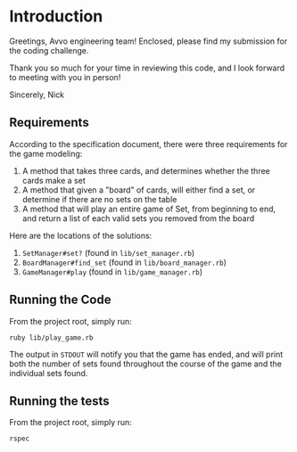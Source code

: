 # Introduction

Greetings, Avvo engineering team! Enclosed, please find my submission for the coding challenge.

Thank you so much for your time in reviewing this code, and I look forward to meeting with you in person!

Sincerely,
Nick

## Requirements

According to the specification document, there were three requirements for the game modeling:

1. A method that takes three cards, and determines whether the three cards make a set
2. A method that given a "board" of cards, will either find a set, or determine if there are no sets on the table
3. A method that will play an entire game of Set, from beginning to end, and return a list of each valid sets
you removed from the board

Here are the locations of the solutions:

1. `SetManager#set?` (found in `lib/set_manager.rb`)
2. `BoardManager#find_set` (found in `lib/board_manager.rb`)
3. `GameManager#play` (found in `lib/game_manager.rb`)

## Running the Code

From the project root, simply run:

`ruby lib/play_game.rb`

The output in `STDOUT` will notify you that the game has ended, and will print both the number of sets found throughout the course of the game and the individual sets found.

## Running the tests

From the project root, simply run:

`rspec`
